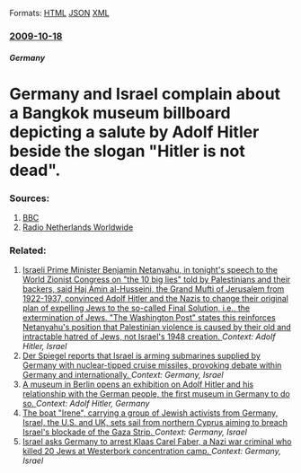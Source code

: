 
Formats: [HTML](/news/2009/10/18/germany-and-israel-complain-about-a-bangkok-museum-billboard-depicting-a-salute-by-adolf-hitler-beside-the-slogan-hitler-is-not-dead.html)  [JSON](/news/2009/10/18/germany-and-israel-complain-about-a-bangkok-museum-billboard-depicting-a-salute-by-adolf-hitler-beside-the-slogan-hitler-is-not-dead.json)  [XML](/news/2009/10/18/germany-and-israel-complain-about-a-bangkok-museum-billboard-depicting-a-salute-by-adolf-hitler-beside-the-slogan-hitler-is-not-dead.xml)  

### [2009-10-18](/news/2009/10/18/index.md)

##### Germany
#  Germany and Israel complain about a Bangkok museum billboard depicting a salute by Adolf Hitler beside the slogan "Hitler is not dead". 




### Sources:

1. [BBC](http://news.bbc.co.uk/2/hi/asia-pacific/8313249.stm)
2. [Radio Netherlands Worldwide](http://www.rnw.nl/english/article/hitler-billboard-outrage-thailand)

### Related:

1. [Israeli Prime Minister Benjamin Netanyahu, in tonight's speech to the World Zionist Congress on "the 10 big lies" told by Palestinians and their backers, said Haj Amin al-Husseini, the Grand Mufti of Jerusalem from 1922-1937, convinced Adolf Hitler and the Nazis to change their original plan of expelling Jews to the so-called Final Solution, i.e., the extermination of Jews. "The Washington Post" states this reinforces Netanyahu's position that Palestinian violence is caused by their old and intractable hatred of Jews, not Israel's 1948 creation. ](/news/2015/10/20/israeli-prime-minister-benjamin-netanyahu-in-tonight-s-speech-to-the-world-zionist-congress-on-the-10-big-lies-told-by-palestinians-and-t.md) _Context: Adolf Hitler, Israel_
2. [Der Spiegel reports that Israel is arming submarines supplied by Germany with nuclear-tipped cruise missiles, provoking debate within Germany and internationally. ](/news/2012/06/5/der-spiegel-reports-that-israel-is-arming-submarines-supplied-by-germany-with-nuclear-tipped-cruise-missiles-provoking-debate-within-german.md) _Context: Germany, Israel_
3. [A museum in Berlin opens an exhibition on Adolf Hitler and his relationship with the German people, the first museum in Germany to do so. ](/news/2010/10/15/a-museum-in-berlin-opens-an-exhibition-on-adolf-hitler-and-his-relationship-with-the-german-people-the-first-museum-in-germany-to-do-so.md) _Context: Adolf Hitler, Germany_
4. [The boat "Irene", carrying a group of Jewish activists from Germany, Israel, the U.S. and UK, sets sail from northern Cyprus aiming to breach Israel's blockade of the Gaza Strip. ](/news/2010/09/26/the-boat-irene-carrying-a-group-of-jewish-activists-from-germany-israel-the-u-s-and-uk-sets-sail-from-northern-cyprus-aiming-to-breac.md) _Context: Germany, Israel_
5. [Israel asks Germany to arrest Klaas Carel Faber, a Nazi war criminal who killed 20 Jews at Westerbork concentration camp. ](/news/2010/08/26/israel-asks-germany-to-arrest-klaas-carel-faber-a-nazi-war-criminal-who-killed-20-jews-at-westerbork-concentration-camp.md) _Context: Germany, Israel_
